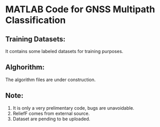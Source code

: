 # MATLAB Code for GNSS Multipath Classification
## Training Datasets:
It contains some labeled datasets for training purposes.

## Alghorithm:
The algorithm files are under construction.

## Note:
1. It is only a very prelimentary code, bugs are unavoidable.
2. ReliefF comes from external source.
3. Dataset are pending to be uploaded.
